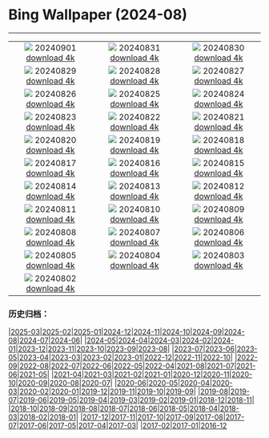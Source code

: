 # Bing Wallpaper (2024-08)
**************
| | | |
| :----: | :----: | :----: |
| ![](https://www.bing.com/th?id=OHR.DjanetAlgeria_FR-CA6148111657_1920x1080.jpg) 20240901 [download 4k](https://www.bing.com/th?id=OHR.DjanetAlgeria_FR-CA6148111657_UHD.jpg) | ![](https://www.bing.com/th?id=OHR.WhaleSharkDay_FR-CA4814145075_1920x1080.jpg) 20240831 [download 4k](https://www.bing.com/th?id=OHR.WhaleSharkDay_FR-CA4814145075_UHD.jpg) | ![](https://www.bing.com/th?id=OHR.CastellfollitSpain_FR-CA4493934035_1920x1080.jpg) 20240830 [download 4k](https://www.bing.com/th?id=OHR.CastellfollitSpain_FR-CA4493934035_UHD.jpg) |
| ![](https://www.bing.com/th?id=OHR.ParalympicsParis_FR-CA9935510604_1920x1080.jpg) 20240829 [download 4k](https://www.bing.com/th?id=OHR.ParalympicsParis_FR-CA9935510604_UHD.jpg) | ![](https://www.bing.com/th?id=OHR.YoungCaiman_FR-CA6707841847_1920x1080.jpg) 20240828 [download 4k](https://www.bing.com/th?id=OHR.YoungCaiman_FR-CA6707841847_UHD.jpg) | ![](https://www.bing.com/th?id=OHR.PalmyraAtoll_FR-CA6386990840_1920x1080.jpg) 20240827 [download 4k](https://www.bing.com/th?id=OHR.PalmyraAtoll_FR-CA6386990840_UHD.jpg) |
| ![](https://www.bing.com/th?id=OHR.SwiftcurrentLake_FR-CA5079501446_1920x1080.jpg) 20240826 [download 4k](https://www.bing.com/th?id=OHR.SwiftcurrentLake_FR-CA5079501446_UHD.jpg) | ![](https://www.bing.com/th?id=OHR.KatahdinWoods_FR-CA5672777513_1920x1080.jpg) 20240825 [download 4k](https://www.bing.com/th?id=OHR.KatahdinWoods_FR-CA5672777513_UHD.jpg) | ![](https://www.bing.com/th?id=OHR.PrasatPhanom_FR-CA7175682898_1920x1080.jpg) 20240824 [download 4k](https://www.bing.com/th?id=OHR.PrasatPhanom_FR-CA7175682898_UHD.jpg) |
| ![](https://www.bing.com/th?id=OHR.OceanCityMD_FR-CA0021472787_1920x1080.jpg) 20240823 [download 4k](https://www.bing.com/th?id=OHR.OceanCityMD_FR-CA0021472787_UHD.jpg) | ![](https://www.bing.com/th?id=OHR.NazcaBooby_FR-CA9861813590_1920x1080.jpg) 20240822 [download 4k](https://www.bing.com/th?id=OHR.NazcaBooby_FR-CA9861813590_UHD.jpg) | ![](https://www.bing.com/th?id=OHR.TetonSunrise_FR-CA9634398524_1920x1080.jpg) 20240821 [download 4k](https://www.bing.com/th?id=OHR.TetonSunrise_FR-CA9634398524_UHD.jpg) |
| ![](https://www.bing.com/th?id=OHR.TwoPuffins_FR-CA3198296112_1920x1080.jpg) 20240820 [download 4k](https://www.bing.com/th?id=OHR.TwoPuffins_FR-CA3198296112_UHD.jpg) | ![](https://www.bing.com/th?id=OHR.HuntingtonBeach_FR-CA9451571426_1920x1080.jpg) 20240819 [download 4k](https://www.bing.com/th?id=OHR.HuntingtonBeach_FR-CA9451571426_UHD.jpg) | ![](https://www.bing.com/th?id=OHR.AlfanzinaLighthouse_FR-CA6758531395_1920x1080.jpg) 20240818 [download 4k](https://www.bing.com/th?id=OHR.AlfanzinaLighthouse_FR-CA6758531395_UHD.jpg) |
| ![](https://www.bing.com/th?id=OHR.CNE2024_FR-CA3077002584_1920x1080.jpg) 20240817 [download 4k](https://www.bing.com/th?id=OHR.CNE2024_FR-CA3077002584_UHD.jpg) | ![](https://www.bing.com/th?id=OHR.HangCave_FR-CA6512887337_1920x1080.jpg) 20240816 [download 4k](https://www.bing.com/th?id=OHR.HangCave_FR-CA6512887337_UHD.jpg) | ![](https://www.bing.com/th?id=OHR.WatarrkaLizard_FR-CA6361686885_1920x1080.jpg) 20240815 [download 4k](https://www.bing.com/th?id=OHR.WatarrkaLizard_FR-CA6361686885_UHD.jpg) |
| ![](https://www.bing.com/th?id=OHR.DugiOtokCroatia_FR-CA6202299977_1920x1080.jpg) 20240814 [download 4k](https://www.bing.com/th?id=OHR.DugiOtokCroatia_FR-CA6202299977_UHD.jpg) | ![](https://www.bing.com/th?id=OHR.ElephantsAmboseli_FR-CA6073879669_1920x1080.jpg) 20240813 [download 4k](https://www.bing.com/th?id=OHR.ElephantsAmboseli_FR-CA6073879669_UHD.jpg) | ![](https://www.bing.com/th?id=OHR.TofinoVancouver_FR-CA4474347930_1920x1080.jpg) 20240812 [download 4k](https://www.bing.com/th?id=OHR.TofinoVancouver_FR-CA4474347930_UHD.jpg) |
| ![](https://www.bing.com/th?id=OHR.JoshuaTreeNP_FR-CA4221882984_1920x1080.jpg) 20240811 [download 4k](https://www.bing.com/th?id=OHR.JoshuaTreeNP_FR-CA4221882984_UHD.jpg) | ![](https://www.bing.com/th?id=OHR.IncaRuinPeru_FR-CA4062483772_1920x1080.jpg) 20240810 [download 4k](https://www.bing.com/th?id=OHR.IncaRuinPeru_FR-CA4062483772_UHD.jpg) | ![](https://www.bing.com/th?id=OHR.SpottedOwlet_FR-CA8471413078_1920x1080.jpg) 20240809 [download 4k](https://www.bing.com/th?id=OHR.SpottedOwlet_FR-CA8471413078_UHD.jpg) |
| ![](https://www.bing.com/th?id=OHR.MichiganLighthouse_FR-CA8319684656_1920x1080.jpg) 20240808 [download 4k](https://www.bing.com/th?id=OHR.MichiganLighthouse_FR-CA8319684656_UHD.jpg) | ![](https://www.bing.com/th?id=OHR.MolokiniHawaii_FR-CA8069183271_1920x1080.jpg) 20240807 [download 4k](https://www.bing.com/th?id=OHR.MolokiniHawaii_FR-CA8069183271_UHD.jpg) | ![](https://www.bing.com/th?id=OHR.HertfordshireLavender_FR-CA7927832263_1920x1080.jpg) 20240806 [download 4k](https://www.bing.com/th?id=OHR.HertfordshireLavender_FR-CA7927832263_UHD.jpg) |
| ![](https://www.bing.com/th?id=OHR.GimignanoTuscany_FR-CA7468650523_1920x1080.jpg) 20240805 [download 4k](https://www.bing.com/th?id=OHR.GimignanoTuscany_FR-CA7468650523_UHD.jpg) | ![](https://www.bing.com/th?id=OHR.WulongKarst_FR-CA7306306659_1920x1080.jpg) 20240804 [download 4k](https://www.bing.com/th?id=OHR.WulongKarst_FR-CA7306306659_UHD.jpg) | ![](https://www.bing.com/th?id=OHR.GeesefamilyBanff_FR-CA7121100228_1920x1080.jpg) 20240803 [download 4k](https://www.bing.com/th?id=OHR.GeesefamilyBanff_FR-CA7121100228_UHD.jpg) |
| ![](https://www.bing.com/th?id=OHR.KaptaiLake_FR-CA6950833575_1920x1080.jpg) 20240802 [download 4k](https://www.bing.com/th?id=OHR.KaptaiLake_FR-CA6950833575_UHD.jpg) |  |  |

### 历史归档：

|[2025-03](2025-03/2025-03.md)|[2025-02](2025-02/2025-02.md)|[2025-01](2025-01/2025-01.md)|[2024-12](2024-12/2024-12.md)|[2024-11](2024-11/2024-11.md)|[2024-10](2024-10/2024-10.md)|[2024-09](2024-09/2024-09.md)|[2024-08](2024-08/2024-08.md)|[2024-07](2024-07/2024-07.md)|[2024-06](2024-06/2024-06.md)|
|[2024-05](2024-05/2024-05.md)|[2024-04](2024-04/2024-04.md)|[2024-03](2024-03/2024-03.md)|[2024-02](2024-02/2024-02.md)|[2024-01](2024-01/2024-01.md)|[2023-12](2023-12/2023-12.md)|[2023-11](2023-11/2023-11.md)|[2023-10](2023-10/2023-10.md)|[2023-09](2023-09/2023-09.md)|[2023-08](2023-08/2023-08.md)|
|[2023-07](2023-07/2023-07.md)|[2023-06](2023-06/2023-06.md)|[2023-05](2023-05/2023-05.md)|[2023-04](2023-04/2023-04.md)|[2023-03](2023-03/2023-03.md)|[2023-02](2023-02/2023-02.md)|[2023-01](2023-01/2023-01.md)|[2022-12](2022-12/2022-12.md)|[2022-11](2022-11/2022-11.md)|[2022-10](2022-10/2022-10.md)|
|[2022-09](2022-09/2022-09.md)|[2022-08](2022-08/2022-08.md)|[2022-07](2022-07/2022-07.md)|[2022-06](2022-06/2022-06.md)|[2022-05](2022-05/2022-05.md)|[2022-04](2022-04/2022-04.md)|[2021-08](2021-08/2021-08.md)|[2021-07](2021-07/2021-07.md)|[2021-06](2021-06/2021-06.md)|[2021-05](2021-05/2021-05.md)|
|[2021-04](2021-04/2021-04.md)|[2021-03](2021-03/2021-03.md)|[2021-02](2021-02/2021-02.md)|[2021-01](2021-01/2021-01.md)|[2020-12](2020-12/2020-12.md)|[2020-11](2020-11/2020-11.md)|[2020-10](2020-10/2020-10.md)|[2020-09](2020-09/2020-09.md)|[2020-08](2020-08/2020-08.md)|[2020-07](2020-07/2020-07.md)|
|[2020-06](2020-06/2020-06.md)|[2020-05](2020-05/2020-05.md)|[2020-04](2020-04/2020-04.md)|[2020-03](2020-03/2020-03.md)|[2020-02](2020-02/2020-02.md)|[2020-01](2020-01/2020-01.md)|[2019-12](2019-12/2019-12.md)|[2019-11](2019-11/2019-11.md)|[2019-10](2019-10/2019-10.md)|[2019-09](2019-09/2019-09.md)|
|[2019-08](2019-08/2019-08.md)|[2019-07](2019-07/2019-07.md)|[2019-06](2019-06/2019-06.md)|[2019-05](2019-05/2019-05.md)|[2019-04](2019-04/2019-04.md)|[2019-03](2019-03/2019-03.md)|[2019-02](2019-02/2019-02.md)|[2019-01](2019-01/2019-01.md)|[2018-12](2018-12/2018-12.md)|[2018-11](2018-11/2018-11.md)|
|[2018-10](2018-10/2018-10.md)|[2018-09](2018-09/2018-09.md)|[2018-08](2018-08/2018-08.md)|[2018-07](2018-07/2018-07.md)|[2018-06](2018-06/2018-06.md)|[2018-05](2018-05/2018-05.md)|[2018-04](2018-04/2018-04.md)|[2018-03](2018-03/2018-03.md)|[2018-02](2018-02/2018-02.md)|[2018-01](2018-01/2018-01.md)|
|[2017-12](2017-12/2017-12.md)|[2017-11](2017-11/2017-11.md)|[2017-10](2017-10/2017-10.md)|[2017-09](2017-09/2017-09.md)|[2017-08](2017-08/2017-08.md)|[2017-07](2017-07/2017-07.md)|[2017-06](2017-06/2017-06.md)|[2017-05](2017-05/2017-05.md)|[2017-04](2017-04/2017-04.md)|[2017-03](2017-03/2017-03.md)|
|[2017-02](2017-02/2017-02.md)|[2017-01](2017-01/2017-01.md)|[2016-12](2016-12/2016-12.md)